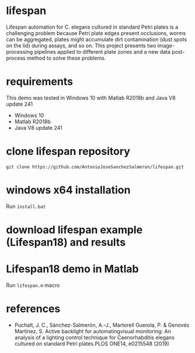 # lifespan
Lifespan automation for C. elegans cultured in standard Petri plates is a challenging problem because Petri plate edges present occlusions, worms can be aggregated, plates might accumulate dirt contamination (dust spots on the lid) during assays, and so on. This project presents two image-processing pipelines applied to different plate zones and a new data post-process method to solve these problems. 
# requirements
This demo was tested in Windows 10 with Matlab R2018b and Java V8 update 241
- Windows 10
- Matlab R2018b
- Java V8 update 241
# clone lifespan repository
```
git clone https://github.com/AntonioJoseSanchezSalmeron/lifespan.git
```
# windows x64 installation
Run ```install.bat```
# download lifespan example (Lifespan18) and results

# Lifespan18 demo in Matlab
Run ```lifespan.m``` macro

# references
- Puchalt, J. C., Sánchez-Salmerón, A.-J., Martorell Guerola, P. & Genovés Martínez, S. Active backlight for automatingvisual monitoring: An analysis of a lighting control technique for Caenorhabditis elegans cultured on standard Petri plates.PLOS ONE14, e0215548 (2019)
